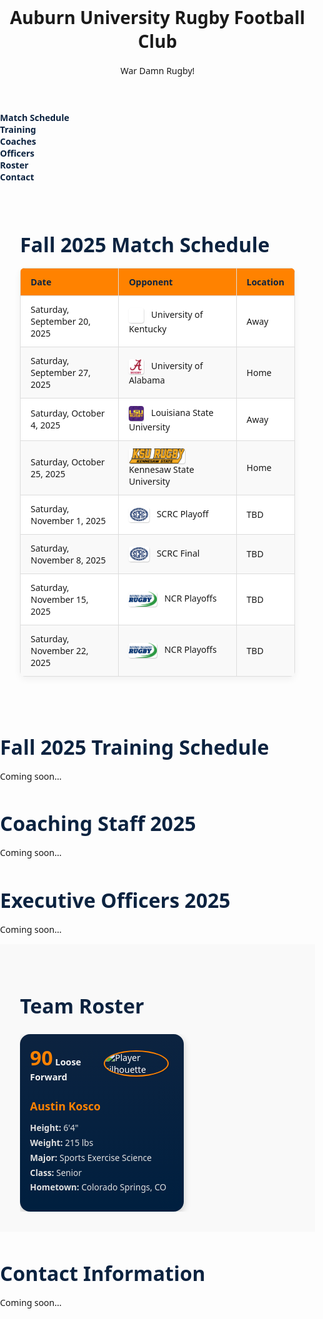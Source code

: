 
<html lang="en">
<head>
  <meta charset="UTF-8" />
  <meta name="viewport" content="width=device-width, initial-scale=1.0" />
  <title>Auburn University Rugby Football Club</title>
  <link href="https://fonts.googleapis.com/css2?family=Roboto:wght@400;700&display=swap" rel="stylesheet">
<style>
  body {
    margin: 0;
    padding: 0;
    font-family: system-ui, sans-serif;
  }

  header {
    background-color: #0c2340;
    color: white;
    padding: 2rem;
    text-align: center;
    width: 100%;
  }

  nav {
    display: flex;
    justify-content: center;
    flex-wrap: wrap;
    gap: 1rem;
    background-color: #ff8200;
    padding: 1rem;
    width: 100%;
  }

  nav a {
    color: #0c2340;
    text-decoration: none;
    font-weight: bold;
  }

  nav a:hover {
    text-decoration: underline;
  }

  section {
    max-width: 1200px;
    margin: 0 auto;
    padding: 2rem;
  }
</style>
</head>
<body>
  <header>
    <h1>Auburn University Rugby Football Club</h1>
    <p>War Damn Rugby!</p>
  </header>
  <nav>
    <a href="#match-schedule">Match Schedule</a>
    <a href="#training-schedule">Training</a>
    <a href="#coaching-staff">Coaches</a>
    <a href="#officers">Officers</a>
    <a href="#roster">Roster</a>
    <a href="#contact">Contact</a>
  </nav>

<section id="match-schedule">
  <h2>Fall 2025 Match Schedule</h2>
  <table>
    <thead>
      <tr>
        <th>Date</th>
        <th>Opponent</th>
        <th>Location</th>
      </tr>
    </thead>
    <tbody>
      <tr>
        <td>Saturday, September 20, 2025</td>
        <td>
          <img src="images/uk-rugby-logo.png" alt="UK Logo" />
          University of Kentucky
        </td>
        <td>Away</td>
      </tr>
      <tr>
        <td>Saturday, September 27, 2025</td>
        <td>
          <img src="images/bama-rugby-logo.jpg" alt="Bama Logo" />
          University of Alabama
        </td>
        <td>Home</td>
      </tr>
      <tr>
        <td>Saturday, October 4, 2025</td>
        <td>
          <img src="images/LSU%20Rugby%20logo.jpg" alt="LSU Logo" />
          Louisiana State University
        </td>
        <td>Away</td>
      </tr>
      <tr>
        <td>Saturday, October 25, 2025</td>
        <td>
          <img src="images/KSU%20Rugby%20logo.png" alt="KSU Logo" />
          Kennesaw State University
        </td>
        <td>Home</td>
      </tr>
      <tr>
        <td>Saturday, November 1, 2025</td>
        <td>
          <img src="images/SCRC%20logo.webp" alt="SCRC Logo" />
          SCRC Playoff
        </td>
        <td>TBD</td>
      </tr>
      <tr>
        <td>Saturday, November 8, 2025</td>
        <td>
          <img src="images/SCRC%20logo.webp" alt="SCRC Logo" />
          SCRC Final
        </td>
        <td>TBD</td>
      </tr>
      <tr>
        <td>Saturday, November 15, 2025</td>
        <td>
          <img src="images/NCR_Logo%20-%20Full%20Color.png" alt="NCR Logo" />
          NCR Playoffs
        </td>
        <td>TBD</td>
      </tr>
      <tr>
        <td>Saturday, November 22, 2025</td>
        <td>
          <img src="images/NCR_Logo%20-%20Full%20Color.png" alt="NCR Logo" />
          NCR Playoffs
        </td>
        <td>TBD</td>
      </tr>
    </tbody>
  </table>
</section>

<style>
  #match-schedule {
    padding: 2rem;
    font-family: system-ui, sans-serif;
  }
  h2 {
    color: #0c2340;
    font-size: 2rem;
    margin-bottom: 1rem;
  }
  table {
    width: 100%;
    border-collapse: collapse;
    background-color: white;
    box-shadow: 0 4px 12px rgba(0,0,0,0.05);
    border-radius: 8px;
    overflow: hidden;
  }
  thead {
    background-color: #ff8200;
    color: white;
  }
  th, td {
    padding: 1rem;
    border: 1px solid #ddd;
    text-align: left;
    vertical-align: middle;
  }
  tbody tr:nth-child(even) {
    background-color: #f9f9f9;
  }
  img {
    height: 30px;
    margin-right: 0.5rem;
    vertical-align: middle;
    border-radius: 4px;
  }
  td > img + span,
  td > img + div,
  td > img + p {
    display: inline-block;
    margin-left: 0.5rem;
    vertical-align: middle;
  }
</style>

<style>
  #match-schedule {
    padding: 2rem;
  }
  h2 {
    color: #0c2340;
    font-size: 2rem;
    margin-bottom: 1rem;
  }
  table {
    width: 100%;
    border-collapse: collapse;
  }
  thead {
    background-color: #ff8200;
    color: white;
  }
  th, td {
    padding: 1rem;
    border: 1px solid #ccc;
    text-align: left;
    vertical-align: middle;
  }
  tbody tr:nth-child(even) {
    background-color: #f8f8f8;
  }
  img {
    height: 28px;
    margin-right: 0.5rem;
    vertical-align: middle;
    border-radius: 4px;
  }
  a {
    display: flex;
    align-items: center;
    color: #0c2340;
    font-weight: bold;
    text-decoration: none;
  }
  a:hover {
    text-decoration: underline;
  }
</style>

<style>
  #match-schedule {
    padding: 2rem;
  }
  h2 {
    color: #0c2340;
    font-size: 2rem;
    margin-bottom: 1rem;
  }
  table {
    width: 100%;
    border-collapse: collapse;
  }
  thead {
    background-color: #ff8200;
    color: white;
  }
  th, td {
    padding: 1rem;
    border: 1px solid #ccc;
    text-align: left;
    vertical-align: middle;
  }
  tbody tr:nth-child(even) {
    background-color: #f8f8f8;
  }
  img {
    height: 28px;
    margin-right: 0.5rem;
    vertical-align: middle;
    border-radius: 4px;
  }
  a {
    display: flex;
    align-items: center;
    color: #0c2340;
    font-weight: bold;
    text-decoration: none;
  }
  a:hover {
    text-decoration: underline;
  }
</style>


<style>
  #match-schedule {
    padding: 2rem;
  }
  h2 {
    color: #0c2340;
    font-size: 2rem;
    margin-bottom: 1rem;
  }
  table {
    width: 100%;
    border-collapse: collapse;
  }
  thead {
    background-color: #ff8200;
    color: white;
  }
  th, td {
    padding: 1rem;
    border: 1px solid #ccc;
    text-align: left;
    vertical-align: middle;
  }
  tbody tr:nth-child(even) {
    background-color: #f8f8f8;
  }
  img {
    height: 28px;
    margin-right: 0.5rem;
    vertical-align: middle;
    border-radius: 4px;
  }
  a {
    display: flex;
    align-items: center;
    color: #0c2340;
    font-weight: bold;
    text-decoration: none;
  }
  a:hover {
    text-decoration: underline;
  }
</style>

<style>
  table {
    width: 100%;
    border-collapse: collapse;
    margin-top: 1rem;
  }
  thead {
    background-color: #ff8200; /* Auburn orange */
    color: #0c2340; /* Auburn blue */
  }
  th, td {
    padding: 0.75rem 1rem;
    border: 1px solid #ddd;
    vertical-align: middle;
  }
  tbody tr:nth-child(even) {
    background-color: #f9f9f9;
  }
  tbody tr:hover {
    background-color: #ffe6b3;
  }
  img {
    height: 24px;
    width: auto;
    vertical-align: middle;
    margin-right: 0.5rem;
    border-radius: 4px;
    box-shadow: 0 1px 2px rgba(0,0,0,0.1);
  }
  a {
    color: #0c2340;
    font-weight: bold;
    text-decoration: none;
    display: flex;
    align-items: center;
  }
  a:hover {
    text-decoration: underline;
  }
</style>

<style>
  table {
    width: 100%;
    border-collapse: collapse;
    margin-top: 1rem;
  }
  thead {
    background-color: #ff8200; /* Auburn orange */
    color: #0c2340; /* Auburn blue */
  }
  th, td {
    padding: 0.75rem 1rem;
    border: 1px solid #ddd;
    vertical-align: middle;
  }
  tbody tr:nth-child(even) {
    background-color: #f9f9f9;
  }
  tbody tr:hover {
    background-color: #ffe6b3;
  }
  img {
    height: 24px;
    width: auto;
    vertical-align: middle;
    margin-right: 0.5rem;
    border-radius: 4px;
    box-shadow: 0 1px 2px rgba(0,0,0,0.1);
  }
  a {
    color: #0c2340;
    font-weight: bold;
    text-decoration: none;
    display: flex;
    align-items: center;
  }
  a:hover {
    text-decoration: underline;
  }
</style>

<style>
  table {
    width: 100%;
    border-collapse: collapse;
    margin-top: 1rem;
  }
  thead {
    background-color: #ff8200; /* Auburn orange */
    color: #0c2340; /* Auburn blue */
  }
  th, td {
    padding: 0.75rem 1rem;
    border: 1px solid #ddd;
    vertical-align: middle;
  }
  tbody tr:nth-child(even) {
    background-color: #f9f9f9;
  }
  tbody tr:hover {
    background-color: #ffe6b3;
  }
  img {
    height: 24px;
    width: auto;
    vertical-align: middle;
    margin-right: 0.5rem;
    filter: drop-shadow(1px 1px 0 rgba(0,0,0,0.1));
  }
  a {
    color: #0c2340;
    font-weight: bold;
    text-decoration: none;
    display: flex;
    align-items: center;
  }
  a:hover {
    text-decoration: underline;
  }
</style>


<style>
  table {
    width: 100%;
    border-collapse: collapse;
    margin-top: 1rem;
  }
  thead {
    background-color: #ff8200; /* Auburn orange */
    color: #0c2340; /* Auburn blue */
  }
  th, td {
    padding: 0.75rem 1rem;
    border: 1px solid #ddd;
    vertical-align: middle;
  }
  tbody tr:nth-child(even) {
    background-color: #f9f9f9;
  }
  tbody tr:hover {
    background-color: #ffe6b3;
  }
  img {
    height: 24px;
    width: auto;
    vertical-align: middle;
    margin-right: 0.5rem;
    filter: drop-shadow(1px 1px 0 rgba(0,0,0,0.1));
  }
  a {
    color: #0c2340;
    font-weight: bold;
    text-decoration: none;
    display: flex;
    align-items: center;
  }
  a:hover {
    text-decoration: underline;
  }
</style>


<style>
  table {
    width: 100%;
    border-collapse: collapse;
    margin-top: 1rem;
  }
  thead {
    background-color: #ff8200; /* Auburn orange */
    color: #0c2340; /* Auburn blue */
  }
  th, td {
    padding: 0.75rem 1rem;
    border: 1px solid #ddd;
    vertical-align: middle;
  }
  tbody tr:nth-child(even) {
    background-color: #f9f9f9;
  }
  tbody tr:hover {
    background-color: #ffe6b3;
  }
  img {
    height: 24px;
    width: auto;
    vertical-align: middle;
    margin-right: 0.5rem;
  }
</style>


  <section id="training-schedule">
    <h2>Fall 2025 Training Schedule</h2>
    <p>Coming soon...</p>
  </section>

  <section id="coaching-staff">
    <h2>Coaching Staff 2025</h2>
    <p>Coming soon...</p>
  </section>

  <section id="officers">
    <h2>Executive Officers 2025</h2>
    <p>Coming soon...</p>
  </section>

<section id="team-roster">
  <h2>Team Roster</h2>
  <div class="player-carousel">
    <!-- Player Card Example -->
    <div class="player-card" onclick="enlargeCard(this)">
      <div class="player-top">
        <div class="player-rating">
          <span class="ovr">90</span>
          <span class="pos">Loose Forward</span>
        </div>
        <div class="player-image">
          <img src="https://upload.wikimedia.org/wikipedia/commons/8/89/Portrait_Placeholder.png" alt="Player silhouette">
        </div>
      </div>
      <div class="player-info">
        <h3>Austin Kosco</h3>
        <ul>
          <li><strong>Height:</strong> 6'4"</li>
          <li><strong>Weight:</strong> 215 lbs</li>
          <li><strong>Major:</strong> Sports Exercise Science</li>
          <li><strong>Class:</strong> Senior</li>
          <li><strong>Hometown:</strong> Colorado Springs, CO</li>
        </ul>
      </div>
    </div>
    <!-- Add more cards below using same structure -->
  </div>
</section>

<style>
  #team-roster {
    padding: 2rem;
    font-family: system-ui, sans-serif;
    background-color: #f9f9f9;
  }

  #team-roster h2 {
    font-size: 2rem;
    color: #0c2340;
    margin-bottom: 1.5rem;
  }

  .player-carousel {
    display: flex;
    overflow-x: auto;
    gap: 1.5rem;
    scroll-snap-type: x mandatory;
  }

  .player-card {
    flex: 0 0 auto;
    width: 230px;
    background: linear-gradient(to bottom, #0c2340, #001f3f);
    color: white;
    border-radius: 16px;
    padding: 1rem;
    position: relative;
    scroll-snap-align: start;
    cursor: pointer;
    box-shadow: 0 4px 12px rgba(0,0,0,0.2);
    transition: transform 0.3s ease;
  }

  .player-card:hover {
    transform: scale(1.05);
  }

  .player-card.enlarged {
    position: fixed;
    top: 50%;
    left: 50%;
    z-index: 1000;
    transform: translate(-50%, -50%) scale(1.6);
    box-shadow: 0 8px 30px rgba(0,0,0,0.4);
  }

  .player-top {
    display: flex;
    justify-content: space-between;
    align-items: center;
  }

  .player-rating {
    text-align: left;
  }

  .player-rating .ovr {
    font-size: 2rem;
    font-weight: bold;
    color: #ff8200;
  }

  .player-rating .pos {
    font-size: 0.9rem;
    font-weight: bold;
    color: #f4f4f4;
  }

  .player-image img {
    width: 80px;
    height: 80px;
    object-fit: cover;
    border-radius: 50%;
    border: 2px solid #ff8200;
  }

  .player-info {
    margin-top: 1rem;
  }

  .player-info h3 {
    font-size: 1.1rem;
    margin-bottom: 0.5rem;
    color: #ff8200;
  }

  .player-info ul {
    padding: 0;
    list-style: none;
    font-size: 0.85rem;
    color: #e0e0e0;
  }

  .player-info ul li {
    margin: 0.3rem 0;
  }
</style>

<script>
  function enlargeCard(card) {
    document.querySelectorAll('.player-card.enlarged').forEach(c => {
      if (c !== card) c.classList.remove('enlarged');
    });
    card.classList.toggle('enlarged');
  }

  document.addEventListener('click', function(e) {
    if (!e.target.closest('.player-card')) {
      document.querySelectorAll('.player-card.enlarged').forEach(c => c.classList.remove('enlarged'));
    }
  });
</script>



  <section id="contact">
    <h2>Contact Information</h2>
    <p>Coming soon...</p>
  </section>
</body>
</html>
